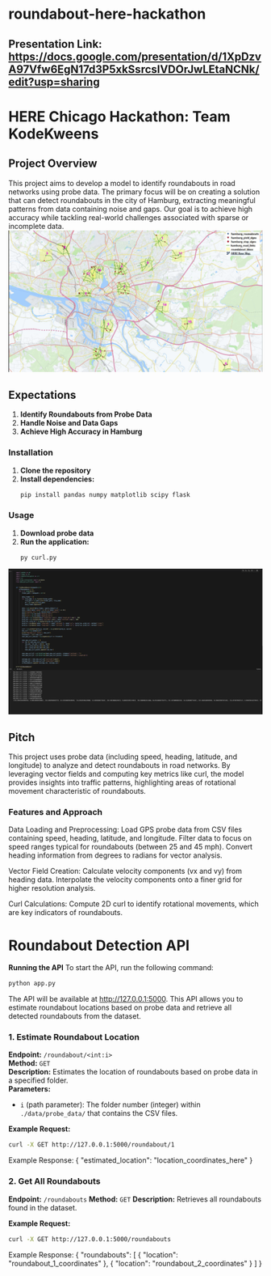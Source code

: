 # roundabout-here-hackathon
## Presentation Link: https://docs.google.com/presentation/d/1XpDzvA97Vfw6EgN17d3P5xkSsrcsIVDOrJwLEtaNCNk/edit?usp=sharing 

# HERE Chicago Hackathon: Team KodeKweens 

## Project Overview 
This project aims to develop a model to identify roundabouts in road networks using probe data. The primary focus will be on creating a solution that can detect roundabouts in the city of Hamburg, extracting meaningful patterns from data containing noise and gaps. Our goal is to achieve high accuracy while tackling real-world challenges associated with sparse or incomplete data.
![Roundabout Example](images/roundabouts.png)

## Expectations 
1. **Identify Roundabouts from Probe Data**
2. **Handle Noise and Data Gaps**
3. **Achieve High Accuracy in Hamburg**

### Installation
1. **Clone the repository**
2. **Install dependencies:**
   ```bash
   pip install pandas numpy matplotlib scipy flask 
   ```

### Usage
1. **Download probe data**
2. **Run the application:**
   ```bash
   py curl.py
   ```
![Running Example](images/runningcode.webp)

## Pitch
This project uses probe data (including speed, heading, latitude, and longitude) to analyze and detect roundabouts in road networks. By leveraging vector fields and computing key metrics like curl, the model provides insights into traffic patterns, highlighting areas of rotational movement characteristic of roundabouts. 

### Features and Approach
Data Loading and Preprocessing: Load GPS probe data from CSV files containing speed, heading, latitude, and longitude. Filter data to focus on speed ranges typical for roundabouts (between 25 and 45 mph). Convert heading information from degrees to radians for vector analysis.

Vector Field Creation: Calculate velocity components (vx and vy) from heading data. Interpolate the velocity components onto a finer grid for higher resolution analysis.

Curl Calculations: Compute 2D curl to identify rotational movements, which are key indicators of roundabouts.

# Roundabout Detection API
**Running the API**
To start the API, run the following command:
```bash
python app.py
```
The API will be available at http://127.0.0.1:5000.
This API allows you to estimate roundabout locations based on probe data and retrieve all detected roundabouts from the dataset.

### 1. Estimate Roundabout Location

**Endpoint:** `/roundabout/<int:i>`  
**Method:** `GET`  
**Description:** Estimates the location of roundabouts based on probe data in a specified folder.  
**Parameters:**
- `i` (path parameter): The folder number (integer) within `./data/probe_data/` that contains the CSV files.

**Example Request:**

```bash
curl -X GET http://127.0.0.1:5000/roundabout/1
```
Example Response:
{
  "estimated_location": "location_coordinates_here"
}

### 2. Get All Roundabouts
**Endpoint:** `/roundabouts`
**Method:** `GET`
**Description:** Retrieves all roundabouts found in the dataset.

**Example Request:**

```bash
curl -X GET http://127.0.0.1:5000/roundabouts
```

Example Response:
{
  "roundabouts": [
    {
      "location": "roundabout_1_coordinates"
    },
    {
      "location": "roundabout_2_coordinates"
    }
  ]
}
